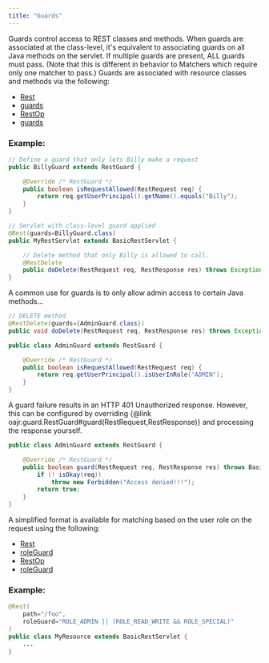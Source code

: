 ```yaml
---
title: "Guards"
---
```


Guards control access to REST classes and methods.
When guards are associated at the class-level, it's equivalent to associating guards on all Java methods on
the servlet.
If multiple guards are present, ALL guards must pass.  (Note that this is different in behavior to Matchers
which require only one matcher to pass.)
Guards are associated with resource classes and methods via the following:
- [Rest](../apidocs/org/apache/juneau/rest/annotation/Rest.html)
- [guards](../apidocs/org/apache/juneau/rest/annotation/Rest.html#guards())
- [RestOp](../apidocs/org/apache/juneau/rest/annotation/RestOp.html)
- [guards](../apidocs/org/apache/juneau/rest/annotation/RestOp.html#guards())

### Example:


```java
// Define a guard that only lets Billy make a request
public BillyGuard extends RestGuard {

    @Override /* RestGuard */
    public boolean isRequestAllowed(RestRequest req) {
        return req.getUserPrincipal().getName().equals("Billy");
    }
}

// Servlet with class-level guard applied
@Rest(guards=BillyGuard.class)
public MyRestServlet extends BasicRestServlet {

    // Delete method that only Billy is allowed to call.
    @RestDelete
    public doDelete(RestRequest req, RestResponse res) throws Exception {...}
}
```


A common use for guards is to only allow admin access to certain Java methods...

```java
// DELETE method
@RestDelete(guards={AdminGuard.class})
public void doDelete(RestRequest req, RestResponse res) throws Exception {...}
```


```java
public class AdminGuard extends RestGuard {

    @Override /* RestGuard */
    public boolean isRequestAllowed(RestRequest req) {
        return req.getUserPrincipal().isUserInRole("ADMIN");
    }
}
```


A guard failure results in an HTTP 401 Unauthorized response.
However, this can be configured by overriding
\{@link oajr.guard.RestGuard#guard(RestRequest,RestResponse)\} and processing the response
yourself.

```java
public class AdminGuard extends RestGuard {

    @Override /* RestGuard */
    public boolean guard(RestRequest req, RestResponse res) throws BasicHttpException {
        if (! isOkay(req))
            throw new Forbidden("Access denied!!!");
        return true;
    }
}
```


A simplified format is available for matching based on the user role on the request using the following:
- [Rest](../apidocs/org/apache/juneau/rest/annotation/Rest.html)
- [roleGuard](../apidocs/org/apache/juneau/rest/annotation/Rest.html#roleGuard())
- [RestOp](../apidocs/org/apache/juneau/rest/annotation/RestOp.html)
- [roleGuard](../apidocs/org/apache/juneau/rest/annotation/RestOp.html#roleGuard())

### Example:


```java
@Rest(
    path="/foo",
    roleGuard="ROLE_ADMIN || (ROLE_READ_WRITE && ROLE_SPECIAL)"
)
public class MyResource extends BasicRestServlet {
    ...
}

```
